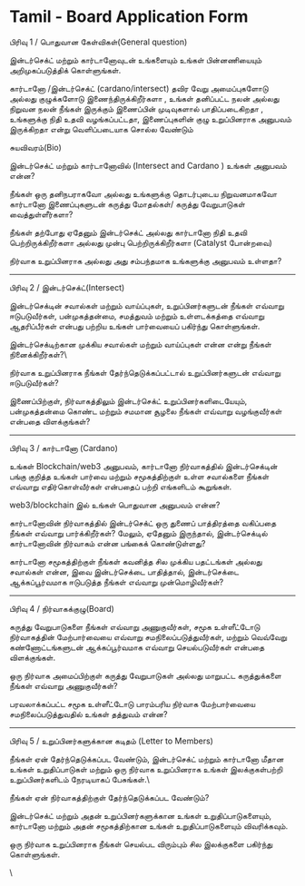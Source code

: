 # Tamil - Board Application Form

பிரிவு 1 / பொதுவான கேள்விகள்(General question)

இன்டர்செக்ட் மற்றும் கார்டானோவுடன் உங்களையும் உங்கள் பின்னணியையும் அறிமுகப்படுத்திக் கொள்ளுங்கள்.

கார்டானோ /இன்டர்செக்ட் (cardano/intersect) தவிர வேறு அமைப்புகளோடு அல்லது குழுக்களோடு இணைந்திருக்கிறீர்களா , உங்கள் தனிப்பட்ட நலன் அல்லது நிறுவன நலன் நீங்கள் இருக்கும் இணைப்பின் முடிவுகளால் பாதிப்படைகிறதா , உங்களுக்கு நிதி உதவி வழங்கப்பட்டதா, இணைப்புகளின் குழு உறுப்பினராக அனுபவம் இருக்கிறதா என்று வெளிப்படையாக சொல்ல வேண்டும்

சுயவிவரம்(Bio)

இன்டர்செக்ட் மற்றும் கார்டானோவில் (Intersect and Cardano ) உங்கள் அனுபவம் என்ன?

நீங்கள் ஒரு தனிநபராகவோ அல்லது உங்களுக்கு தொடர்புடைய நிறுவனமாகவோ கார்டானோ இணைப்புகளுடன் கருத்து மோதல்கள்/ கருத்து வேறுபாடுகள் வைத்துள்ளீர்களா?

நீங்கள் தற்போது ஏதேனும் இன்டர்செக்ட் அல்லது கார்டானோ நிதி உதவி பெற்றிருக்கிறீர்களா அல்லது முன்பு பெற்றிருக்கிறீர்களா (Catalyst போன்றவை)

நிர்வாக உறுப்பினராக அல்லது அது சம்பந்தமாக உங்களுக்கு அனுபவம் உள்ளதா?

***

பிரிவு 2 / இன்டர்செக்ட்(Intersect)

இன்டர்செக்டின் சவால்கள் மற்றும் வாய்ப்புகள், உறுப்பினர்களுடன் நீங்கள் எவ்வாறு ஈடுபடுவீர்கள், பன்முகத்தன்மை, சமத்துவம் மற்றும் உள்ளடக்கத்தை எவ்வாறு ஆதரிப்பீர்கள் என்பது பற்றிய உங்கள் பார்வையைப் பகிர்ந்து கொள்ளுங்கள்.

இன்டர்செக்டிற்கான முக்கிய சவால்கள் மற்றும் வாய்ப்புகள் என்ன என்று நீங்கள் நினைக்கிறீர்கள்?\


நிர்வாக உறுப்பினராக நீங்கள் தேர்ந்தெடுக்கப்பட்டால் உறுப்பினர்களுடன் எவ்வாறு ஈடுபடுவீர்கள்?

இணைப்பிற்குள், நிர்வாகத்திலும் இன்டர்செக்ட் உறுப்பினர்களிடையேயும், பன்முகத்தன்மை கொண்ட மற்றும் சமமான சூழலை நீங்கள் எவ்வாறு வழங்குவீர்கள் என்பதை விளக்குங்கள்?

***

பிரிவு 3 / கார்டானோ (Cardano)

உங்கள் Blockchain/web3 அனுபவம், கார்டானோ நிர்வாகத்தில் இன்டர்செக்டின் பங்கு குறித்த உங்கள் பார்வை மற்றும் சமூகத்திற்குள் உள்ள சவால்களை நீங்கள் எவ்வாறு எதிர்கொள்வீர்கள் என்பதைப் பற்றி எங்களிடம் கூறுங்கள்.

web3/blockchain இல் உங்கள் பொதுவான அனுபவம் என்ன?

கார்டானோவின் நிர்வாகத்தில் இன்டர்செக்ட் ஒரு துணைப் பாத்திரத்தை வகிப்பதை நீங்கள் எவ்வாறு பார்க்கிறீர்கள்? மேலும், ஏதேனும் இருந்தால், இன்டர்செக்டில் கார்டானோவின் நிர்வாகம் என்ன பங்கைக் கொண்டுள்ளது?

கார்டானோ சமூகத்திற்குள் நீங்கள் கவனித்த சில முக்கிய பதட்டங்கள் அல்லது சவால்கள் என்ன, இவை இன்டர்செக்டை பாதித்தால், இன்டர்செக்டை ஆக்கப்பூர்வமாக ஈடுபடுத்த நீங்கள் எவ்வாறு முன்மொழிவீர்கள்?

***

பிரிவு 4 / நிர்வாகக்குழு(Board)

கருத்து வேறுபாடுகளை நீங்கள் எவ்வாறு அணுகுவீர்கள், சமூக உள்ளீட்டோடு நிர்வாகத்தின் மேற்பார்வையை எவ்வாறு சமநிலைப்படுத்துவீர்கள், மற்றும் வெவ்வேறு கண்ணோட்டங்களுடன் ஆக்கப்பூர்வமாக எவ்வாறு செயல்படுவீர்கள் என்பதை விளக்குங்கள்.

ஒரு நிர்வாக அமைப்பிற்குள் கருத்து வேறுபாடுகள் அல்லது மாறுபட்ட கருத்துக்களை நீங்கள் எவ்வாறு அணுகுவீர்கள்?

பரவலாக்கப்பட்ட சமூக உள்ளீட்டோடு பாரம்பரிய நிர்வாக மேற்பார்வையை சமநிலைப்படுத்துவதில் உங்கள் தத்துவம் என்ன?

***

பிரிவு 5 / உறுப்பினர்களுக்கான கடிதம் (Letter to Members)

நீங்கள் ஏன் தேர்ந்தெடுக்கப்பட வேண்டும், இன்டர்செக்ட் மற்றும் கார்டானோ மீதான உங்கள் உறுதிப்பாடுகள் மற்றும் ஒரு நிர்வாக உறுப்பினராக உங்கள் இலக்குகள்பற்றி உறுப்பினர்களிடம் நேரடியாகப் பேசுங்கள்.\


நீங்கள் ஏன் நிர்வாகத்திற்குள் தேர்ந்தெடுக்கப்பட வேண்டும்?

இன்டர்செக்ட் மற்றும் அதன் உறுப்பினர்களுக்கான உங்கள் உறுதிப்பாடுகளையும், கார்டானோ மற்றும் அதன் சமூகத்திற்கான உங்கள் உறுதிப்பாடுகளையும் விவரிக்கவும்.

ஒரு நிர்வாக உறுப்பினராக நீங்கள் செயல்பட விரும்பும் சில இலக்குகளை பகிர்ந்து கொள்ளுங்கள்.

\
